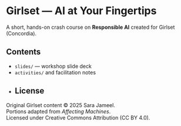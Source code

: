 # Girlset — AI at Your Fingertips

A short, hands-on crash course on **Responsible AI** created for Girlset (Concordia).
## Contents
- `slides/` — workshop slide deck
- `activities/` and facilitation notes
- ## License
Original Girlset content © 2025 Sara Jameel.  
Portions adapted from *Affecting Machines*.  
Licensed under Creative Commons Attribution (CC BY 4.0).
